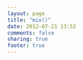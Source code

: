 ```yaml
---
layout: page
title: "mix()"
date: 2012-07-21 13:52
comments: false
sharing: true
footer: true
---
```

